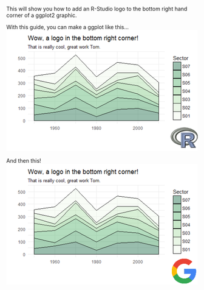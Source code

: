 This will show you how to add an R-Studio logo to the bottom right hand corner of a ggplot2 graphic. 

With this guide, you can make a ggplot like this...
![alt text](https://github.com/TomFranklin/Adding-logo-in-bottom-right-corner-to-ggplot2-/blob/master/Logo%20with%20R.png)

And then this!
![alt text](https://github.com/TomFranklin/Adding-logo-in-bottom-right-corner-to-ggplot2-/blob/master/Logo%20with%20google.png)
